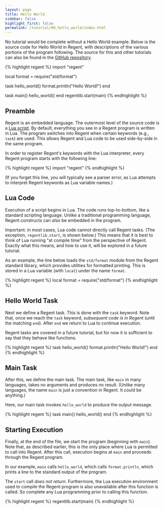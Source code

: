 ```yaml
---
layout: page
title: Hello World
sidebar: false
highlight_first: false
permalink: /tutorial/00_hello_world/index.html
---
```


No tutorial would be complete without a Hello World example. Below is
the source code for Hello World in Regent, with descriptions of the
various portions of the program following. The source for this and
other tutorials can also be found in the [GitHub
repository](https://github.com/StanfordLegion/legion/tree/master/tutorial).

{% highlight regent %}
import "regent"

local format = require("std/format")

task hello_world()
  format.println("Hello World!")
end

task main()
  hello_world()
end
regentlib.start(main)
{% endhighlight %}

## Preamble

Regent is an embedded language. The outermost level of the source code
is a [Lua script](https://www.lua.org/). By default, everything you
see in a Regent program is written in Lua. The program switches into
Regent when certain keywords (e.g., `task`) are used. This allows
Regent and Lua code to be used side-by-side in the same program.

In order to register Regent's keywords with the Lua interpreter, every
Regent program starts with the following line:

{% highlight regent %}
import "regent"
{% endhighlight %}

(If you forget this line, you will typically see a parser error, as
Lua attempts to interpret Regent keywords as Lua variable names.)

## Lua Code

Execution of a script begins in Lua. The code runs top-to-bottom, like
a standard scripting language. Unlike a traditional programming
language, Regent constructs can *also* be embedded in the
program.

Important: in most cases, Lua code cannot directly call Regent
tasks. (The exception, `regentlib.start`, is shown below.) This means
that it is best to think of Lua running "at compile time" from the
perspective of Regent. Exactly what this means, and how to use it,
will be explored in a future tutorial.

As an example, the line below loads the `std/format` module from the
Regent standard library, which provides utilities for formatted
printing. This is stored in a Lua variable (with `local`) under the
name `format`.

{% highlight regent %}
local format = require("std/format")
{% endhighlight %}

## Hello World Task

Next we define a Regent task. This is done with the `task`
keyword. Note that, once we reach the `task` keyword, *subsequent code
is in Regent* (until the matching `end`). After `end` we return to Lua
to continue execution.

Regent tasks are covered in a future tutorial, but for now it is
sufficient to say that they behave like functions.

{% highlight regent %}
task hello_world()
  format.println("Hello World!")
end
{% endhighlight %}

## Main Task

After this, we define the main task. The main task, like `main` in
many languages, takes no arguments and produces no result. (Unlike
many languages, the name `main` is just a convention in Regent. It
could be anything.)

Here, our main task invokes `hello_world` to produce the output message.

{% highlight regent %}
task main()
  hello_world()
end
{% endhighlight %}

## Starting Execution

Finally, at the end of the file, we start the program (beginning with
`main`). Note that, as described earlier, this is the only place where
Lua is permitted to call into Regent. After this call, execution
begins at `main` and proceeds through the Regent program.

In our example, `main` calls `hello_world`, which calls
`format.println`, which prints a line to the standard output of the
program.

The `start` call *does not return*. Furthermore, the Lua execution
environment used to compile the Regent program is also unavailable
after this function is called. So complete any Lua programming prior
to calling this function.

{% highlight regent %}
regentlib.start(main)
{% endhighlight %}
